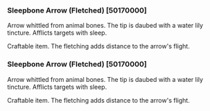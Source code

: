 ### Sleepbone Arrow (Fletched) [50170000]

Arrow whittled from animal bones. The tip is daubed with a water lily tincture. Afflicts targets with sleep.

Craftable item. The fletching adds distance to the arrow's flight.### Sleepbone Arrow (Fletched) [50170000]

Arrow whittled from animal bones. The tip is daubed with a water lily tincture. Afflicts targets with sleep.

Craftable item. The fletching adds distance to the arrow's flight.